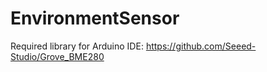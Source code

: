 # EnvironmentSensor

Required library for Arduino IDE:
https://github.com/Seeed-Studio/Grove_BME280
